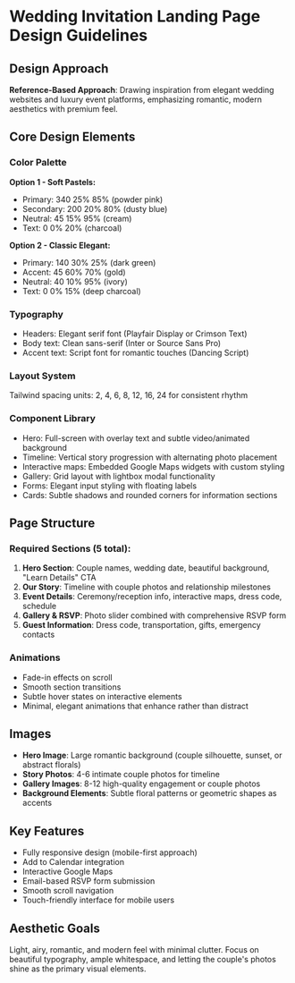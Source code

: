 # Wedding Invitation Landing Page Design Guidelines

## Design Approach
**Reference-Based Approach**: Drawing inspiration from elegant wedding websites and luxury event platforms, emphasizing romantic, modern aesthetics with premium feel.

## Core Design Elements

### Color Palette
**Option 1 - Soft Pastels:**
- Primary: 340 25% 85% (powder pink)
- Secondary: 200 20% 80% (dusty blue) 
- Neutral: 45 15% 95% (cream)
- Text: 0 0% 20% (charcoal)

**Option 2 - Classic Elegant:**
- Primary: 140 30% 25% (dark green)
- Accent: 45 60% 70% (gold)
- Neutral: 40 10% 95% (ivory)
- Text: 0 0% 15% (deep charcoal)

### Typography
- Headers: Elegant serif font (Playfair Display or Crimson Text)
- Body text: Clean sans-serif (Inter or Source Sans Pro)
- Accent text: Script font for romantic touches (Dancing Script)

### Layout System
Tailwind spacing units: 2, 4, 6, 8, 12, 16, 24 for consistent rhythm

### Component Library
- Hero: Full-screen with overlay text and subtle video/animated background
- Timeline: Vertical story progression with alternating photo placement
- Interactive maps: Embedded Google Maps widgets with custom styling
- Gallery: Grid layout with lightbox modal functionality
- Forms: Elegant input styling with floating labels
- Cards: Subtle shadows and rounded corners for information sections

## Page Structure

### Required Sections (5 total):
1. **Hero Section**: Couple names, wedding date, beautiful background, "Learn Details" CTA
2. **Our Story**: Timeline with couple photos and relationship milestones
3. **Event Details**: Ceremony/reception info, interactive maps, dress code, schedule
4. **Gallery & RSVP**: Photo slider combined with comprehensive RSVP form
5. **Guest Information**: Dress code, transportation, gifts, emergency contacts

### Animations
- Fade-in effects on scroll
- Smooth section transitions
- Subtle hover states on interactive elements
- Minimal, elegant animations that enhance rather than distract

## Images
- **Hero Image**: Large romantic background (couple silhouette, sunset, or abstract florals)
- **Story Photos**: 4-6 intimate couple photos for timeline
- **Gallery Images**: 8-12 high-quality engagement or couple photos
- **Background Elements**: Subtle floral patterns or geometric shapes as accents

## Key Features
- Fully responsive design (mobile-first approach)
- Add to Calendar integration
- Interactive Google Maps
- Email-based RSVP form submission
- Smooth scroll navigation
- Touch-friendly interface for mobile users

## Aesthetic Goals
Light, airy, romantic, and modern feel with minimal clutter. Focus on beautiful typography, ample whitespace, and letting the couple's photos shine as the primary visual elements.